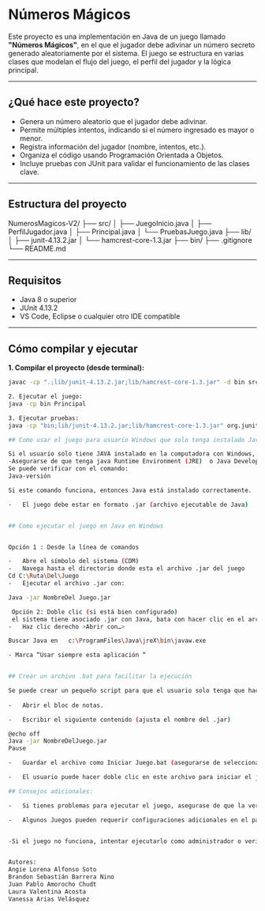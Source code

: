 # Números Mágicos 

Este proyecto es una implementación en Java de un juego llamado **"Números Mágicos"**, en el que el jugador debe adivinar un número secreto generado aleatoriamente por el sistema. El juego se estructura en varias clases que modelan el flujo del juego, el perfil del jugador y la lógica principal.

---

##  ¿Qué hace este proyecto?

- Genera un número aleatorio que el jugador debe adivinar.
- Permite múltiples intentos, indicando si el número ingresado es mayor o menor.
- Registra información del jugador (nombre, intentos, etc.).
- Organiza el código usando Programación Orientada a Objetos.
- Incluye pruebas con JUnit para validar el funcionamiento de las clases clave.

---

## Estructura del proyecto
NumerosMagicos-V2/
├── src/
│ ├── JuegoInicio.java
│ ├── PerfilJugador.java
│ ├── Principal.java
│ └── PruebasJuego.java
├── lib/
│ ├── junit-4.13.2.jar
│ └── hamcrest-core-1.3.jar
├── bin/
├── .gitignore
└── README.md

---

## Requisitos

- Java 8 o superior
- JUnit 4.13.2
- VS Code, Eclipse o cualquier otro IDE compatible

---

## Cómo compilar y ejecutar

**1. Compilar el proyecto (desde terminal):**

```bash
javac -cp ".;lib/junit-4.13.2.jar;lib/hamcrest-core-1.3.jar" -d bin src/*.java

2. Ejecutar el juego:
java -cp bin Principal

3. Ejecutar pruebas:
java -cp "bin;lib/junit-4.13.2.jar;lib/hamcrest-core-1.3.jar" org.junit.runner.JUnitCore PruebasJuego

## Como usar el juego para usuario Windows que solo tenga instalado Java

Si el usuario solo tiene JAVA instalado en la computadora con Windows, debe seguir los siguientes pasos para ejecutar el juego correctamente:
-Asegurarse de que tenga java Runtime Environment (JRE)  o Java Development Kit (JDK) instalado.
Se puede verificar con el comando:
Java-versión

Si este comando funciona, entonces Java está instalado correctamente.

-	El juego debe estar en formato .jar (archivo ejecutable de Java)


## Como ejecutar el juego en Java en Windows


Opción 1 : Desde la línea de comandos

-	Abre el símbolo del sistema (CDM)
-	Navega hasta el directorio donde esta el archivo .jar del juego
Cd C:\Ruta\Del\Juego
-	Ejecutar el archivo .jar con:

Java -jar NombreDel Juego.jar

 Opción 2: Doble clic (si está bien configurado)
 el sistema tiene asociado .jar con Java, bata con hacer clic en el archivo .jar y se ejecutara.
-	Haz clic derecho >Abrir con…>

Buscar Java en   c:\ProgramFiles\Java\jreX\bin\javaw.exe

- Marca “Usar siempre esta aplicación “


## Crear un archivo .bat para facilitar la ejecución

Se puede crear un pequeño script para que el usuario solo tenga que hacer doble clic:
 
-	Abrir el bloc de notas.

-	Escribir el siguiente contenido (ajusta el nombre del .jar)

@echo off
Java -jar NombreDelJuego.jar
Pause

-	Guardar el archivo como Iniciar Juego.bat (asegurarse de seleccionar “Todos los archivos” al guardar, no  .txt )

-	El usuario puede hacer doble clic en este archivo para iniciar el juego.

## Consejos adicionales:

-	Si tienes problemas para ejecutar el juego, asegurase de que la versión de Java que esta instalada es compatible con el juego.

-	Algunos Juegos pueden requerir configuraciones adicionales en el panel de control de Java


-Si el juego no funciona, intentar ejecutarlo como administrador o verifica si hay actualizaciones de Java disponibles.


Autores:
Angie Lorena Alfonso Soto
Brandon Sebastián Barrera Nino
Juan Pablo Amorocho Chudt
Laura Valentina Acosta
Vanessa Arias Velásquez
